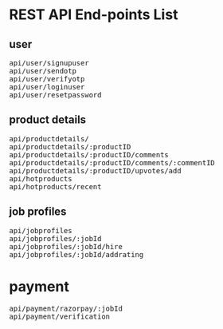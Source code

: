 # REST API End-points  List
## user
<pre>
api/user/signupuser
api/user/sendotp
api/user/verifyotp
api/user/loginuser
api/user/resetpassword
</pre>

## product details
<pre>
api/productdetails/
api/productdetails/:productID
api/productdetails/:productID/comments
api/productdetails/:productID/comments/:commentID
api/productdetails/:productID/upvotes/add
api/hotproducts
api/hotproducts/recent
</pre>

## job profiles
<pre>
api/jobprofiles
api/jobprofiles/:jobId
api/jobprofiles/:jobId/hire 
api/jobprofiles/:jobId/addrating
</pre>

# payment
<pre>
api/payment/razorpay/:jobId
api/payment/verification
</pre>